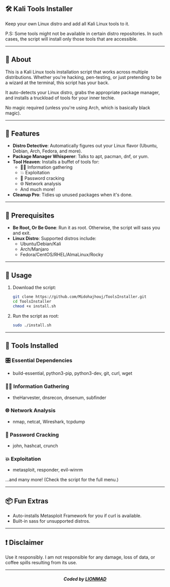 
## 🛠️ Kali Tools Installer  

Keep your own Linux distro and add all Kali Linux tools to it.  

P.S: Some tools might not be available in certain distro repositories. In such cases, the script will install only those tools that are accessible.  

---

## 📝 About  

This is a Kali Linux tools installation script that works across multiple distributions. Whether you're hacking, pen-testing, or just pretending to be a wizard at the terminal, this script has your back.  

It auto-detects your Linux distro, grabs the appropriate package manager, and installs a truckload of tools for your inner techie.  

No magic required (unless you're using Arch, which is basically black magic).  

---

## 🎯 Features  

- **Distro Detective**: Automatically figures out your Linux flavor (Ubuntu, Debian, Arch, Fedora, and more).  
- **Package Manager Whisperer**: Talks to apt, pacman, dnf, or yum.  
- **Tool Heaven**: Installs a buffet of tools for:  
  - 🕵️‍♂️ Information gathering  
  - 💥 Exploitation  
  - 🔐 Password cracking  
  - 🌐 Network analysis  
  - And much more!  
- **Cleanup Pro**: Tidies up unused packages when it's done.  

---

## 🛑 Prerequisites  

- **Be Root, Or Be Gone**: Run it as root. Otherwise, the script will sass you and exit.  
- **Linux Distro**: Supported distros include:  
  - Ubuntu/Debian/Kali  
  - Arch/Manjaro  
  - Fedora/CentOS/RHEL/AlmaLinux/Rocky  

---

## 🚀 Usage  

1. Download the script:  
   ```bash
   git clone https://github.com/Midohajhouj/ToolsInstaller.git
   cd ToolsInstaller
   chmod +x install.sh
   ```
2. Run the script as root:  
   ```bash
   sudo ./install.sh
   ```  

---

## 🧰 Tools Installed  

### 🎛 Essential Dependencies  
- build-essential, python3-pip, python3-dev, git, curl, wget  

### 🕵️‍♂️ Information Gathering  
- theHarvester, dnsrecon, dnsenum, subfinder  

### 🌐 Network Analysis  
- nmap, netcat, Wireshark, tcpdump  

### 🔐 Password Cracking  
- john, hashcat, crunch  

### 💥 Exploitation  
- metasploit, responder, evil-winrm  

…and many more! (Check the script for the full menu.)  

---

## 📦 Fun Extras  

- Auto-installs Metasploit Framework for you if curl is available.  
- Built-in sass for unsupported distros.  

---

## ❗ Disclaimer  

Use it responsibly. I am not responsible for any damage, loss of data, or coffee spills resulting from its use.  

---

#### *<p align="center"> Coded by <a href="https://github.com/Midohajhouj">LIONMAD</a> </p>*
